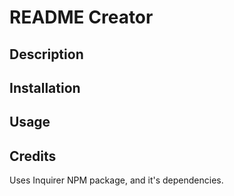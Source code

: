 # README Creator

## Description

## Installation

## Usage

## Credits

Uses Inquirer NPM package, and it's dependencies.
